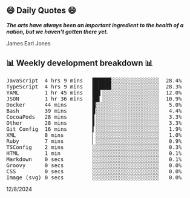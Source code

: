 ## 😄 Daily Quotes 😄

_**The arts have always been an important ingredient to the health of a nation, but we haven't gotten there yet.**_

James Earl Jones



## 📊 Weekly development breakdown 📊

<pre>JavaScript  4 hrs 9 mins   █████▉░░░░░░░░░░░░░░░  28.4%
TypeScript  4 hrs 9 mins   █████▉░░░░░░░░░░░░░░░  28.3%
YAML        1 hr 45 mins   ██▌░░░░░░░░░░░░░░░░░░  12.0%
JSON        1 hr 36 mins   ██▎░░░░░░░░░░░░░░░░░░  10.9%
Docker      44 mins        █░░░░░░░░░░░░░░░░░░░░   5.0%
Bash        39 mins        ▉░░░░░░░░░░░░░░░░░░░░   4.4%
CocoaPods   28 mins        ▋░░░░░░░░░░░░░░░░░░░░   3.3%
Other       28 mins        ▋░░░░░░░░░░░░░░░░░░░░   3.3%
Git Config  16 mins        ▍░░░░░░░░░░░░░░░░░░░░   1.9%
XML         8 mins         ▏░░░░░░░░░░░░░░░░░░░░   1.0%
Ruby        7 mins         ▏░░░░░░░░░░░░░░░░░░░░   0.9%
TSConfig    2 mins         ░░░░░░░░░░░░░░░░░░░░░   0.3%
HTML        1 min          ░░░░░░░░░░░░░░░░░░░░░   0.1%
Markdown    0 secs         ░░░░░░░░░░░░░░░░░░░░░   0.1%
Groovy      0 secs         ░░░░░░░░░░░░░░░░░░░░░   0.0%
CSS         0 secs         ░░░░░░░░░░░░░░░░░░░░░   0.0%
Image (svg) 0 secs         ░░░░░░░░░░░░░░░░░░░░░   0.0%</pre>

12/8/2024